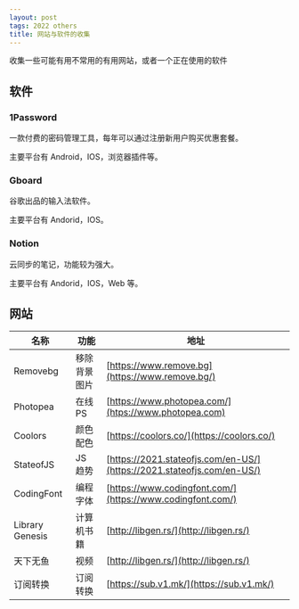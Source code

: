```yaml
---
layout: post
tags: 2022 others
title: 网站与软件的收集
---
```


收集一些可能有用不常用的有用网站，或者一个正在使用的软件

## 软件

### 1Password

一款付费的密码管理工具，每年可以通过注册新用户购买优惠套餐。

主要平台有 Android，IOS，浏览器插件等。

### Gboard

谷歌出品的输入法软件。

主要平台有 Andorid，IOS。

### Notion

云同步的笔记，功能较为强大。

主要平台有 Andorid，IOS，Web 等。

## 网站

| 名称            | 功能         | 地址                                                                   |
| --------------- | ------------ | ---------------------------------------------------------------------- |
| Removebg        | 移除背景图片 | [https://www.remove.bg](https://www.remove.bg/)                        |
| Photopea        | 在线 PS      | [https://www.photopea.com/](htps://www.photopea.com)                   |
| Coolors         | 颜色配色     | [https://coolors.co/](https://coolors.co/)                             |
| StateofJS       | JS 趋势      | [https://2021.stateofjs.com/en-US/](https://2021.stateofjs.com/en-US/) |
| CodingFont      | 编程字体     | [https://www.codingfont.com/](https://www.codingfont.com/)             |
| Library Genesis | 计算机书籍   | [http://libgen.rs/](http://libgen.rs/)                                 |
| 天下无鱼        | 视频         | [http://libgen.rs/](http://libgen.rs/)                                 |
| 订阅转换        | 订阅转换     | [https://sub.v1.mk/](https://sub.v1.mk/)                               |
